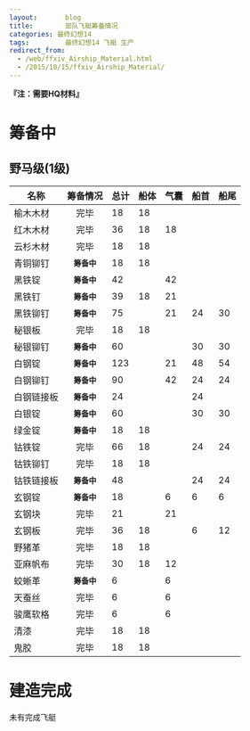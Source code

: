 ```yaml
---
layout: 	  blog
title:		  部队飞艇筹备情况
categories: 最终幻想14
tags: 		  最终幻想14 飞艇 生产
redirect_from:
  - /web/ffxiv_Airship_Material.html
  - /2015/10/15/ffxiv_Airship_Material/
---
```

__『注：需要HQ材料』__

#  筹备中

## 野马级(1级)

名称	|筹备情况	|总计 |船体	|气囊	|船首	|船尾	
---- | :----: | ---- | ---- | ---- | ---- | ---- 
榆木木材	|完毕	|18	|18	|	|	|
红木木材	|完毕	|36	|18	|18	|	|
云杉木材	|完毕	|18	|18	|	|	|
青铜铆钉	|**`筹备中`**	|18	|18	|	|	|
黑铁锭	|**`筹备中`**	|42	|	|42	|	|
黑铁钉	|**`筹备中`**	|39	|18	|21	|	|
黑铁铆钉	|**`筹备中`**	|75	|	|21	|24	|30
秘银板	|完毕	|18	|18	|	|	|
秘银铆钉	|**`筹备中`**	|60	|	|	|30	|30
白钢锭	|**`筹备中`**	|123	|	|21	|48	|54
白钢铆钉	|**`筹备中`**	|90	|	|42	|24	|24
白钢链接板	|**`筹备中`**	|24	|	|	|24	|
白银锭	|**`筹备中`**	|60	|	|	|30	|30
绿金锭	|**`筹备中`**	|18	|18	|	|	|
钴铁锭	|完毕	|66	|18	|	|24	|24
钴铁铆钉	|完毕	|18	|18	|	|	|
钴铁链接板	|**`筹备中`**	|48	|	|	|24	|24
玄钢锭	|**`筹备中`**	|18	|	|6	|6	|6
玄钢块	|完毕	|21	|	|21	|	|
玄钢板	|完毕	|36	|18	|	|6	|12
野猪革	|完毕	|18	|18	|	|	|
亚麻帆布	|完毕	|30	|18	|12	|	|
蛟蜥革	|**`筹备中`**	|6	|	|6	|	|
天蚕丝	|完毕	|6	|	|6	|	|
骏鹰软格	|完毕	|6	|	|6	|	|
清漆	|完毕	|18	|18	|	|	|
鬼胶	|完毕	|18	|18	|	|	|


<!-- more -->

# 建造完成

未有完成飞艇